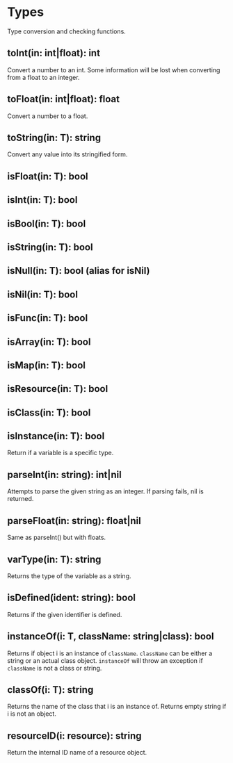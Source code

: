 # Types

Type conversion and checking functions.

## toInt(in: int|float): int

Convert a number to an int. Some information will be lost when converting from a float to an integer.

## toFloat(in: int|float): float

Convert a number to a float.

## toString(in: T): string

Convert any value into its stringified form.

## isFloat(in: T): bool
## isInt(in: T): bool
## isBool(in: T): bool
## isString(in: T): bool
## isNull(in: T): bool (alias for isNil)
## isNil(in: T): bool
## isFunc(in: T): bool
## isArray(in: T): bool
## isMap(in: T): bool
## isResource(in: T): bool
## isClass(in: T): bool
## isInstance(in: T): bool

Return if a variable is a specific type.

## parseInt(in: string): int|nil

Attempts to parse the given string as an integer. If parsing fails, nil is returned.

## parseFloat(in: string): float|nil

Same as parseInt() but with floats.

## varType(in: T): string

Returns the type of the variable as a string.

## isDefined(ident: string): bool

Returns if the given identifier is defined.

## instanceOf(i: T, className: string|class): bool

Returns if object i is an instance of `className`. `className` can be either a string or an actual class object.
`instanceOf` will throw an exception if `className` is not a class or string.

## classOf(i: T): string

Returns the name of the class that i is an instance of. Returns empty string if i is not an object.

## resourceID(i: resource): string

Return the internal ID name of a resource object.
